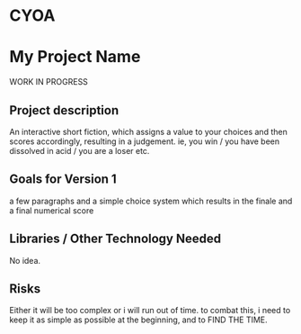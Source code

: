# CYOA
# My Project Name
WORK IN PROGRESS
## Project description

An interactive short fiction, which assigns a value to your choices and then scores accordingly, resulting in a judgement. ie, you win / you have been dissolved in acid / you are a loser etc. 

## Goals for Version 1

a few paragraphs and a simple choice system which results in the finale and a final numerical score

## Libraries / Other Technology Needed

No idea. 

## Risks

Either it will be too complex or i will run out of time.
to combat this, i need to keep it as simple as possible at the beginning, and to FIND THE TIME.

